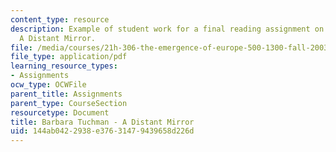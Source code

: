 ```yaml
---
content_type: resource
description: Example of student work for a final reading assignment on Barbara Tuchman's
  A Distant Mirror.
file: /media/courses/21h-306-the-emergence-of-europe-500-1300-fall-2003/144ab0422938e37631479439658d226d_medievaltuchman.pdf
file_type: application/pdf
learning_resource_types:
- Assignments
ocw_type: OCWFile
parent_title: Assignments
parent_type: CourseSection
resourcetype: Document
title: Barbara Tuchman - A Distant Mirror
uid: 144ab042-2938-e376-3147-9439658d226d
---
```

